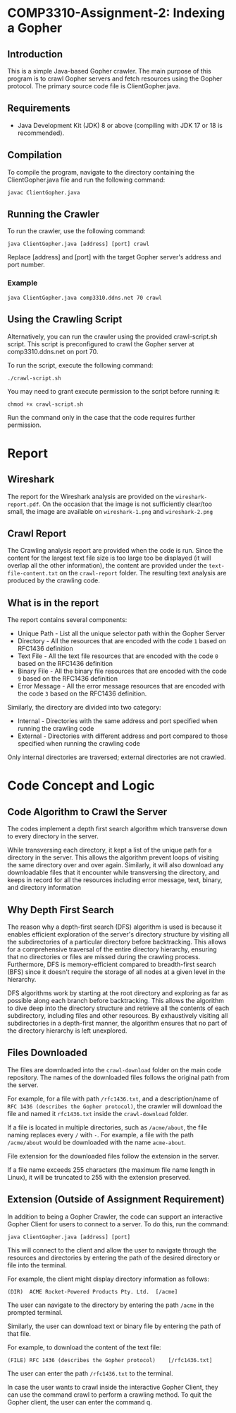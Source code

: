 # COMP3310-Assignment-2: Indexing a Gopher
## Introduction
This is a simple Java-based Gopher crawler. 
The main purpose of this program is to crawl Gopher servers and fetch resources using the Gopher protocol. 
The primary source code file is ClientGopher.java.

## Requirements
- Java Development Kit (JDK) 8 or above (compiling with JDK 17 or 18 is recommended).

## Compilation
To compile the program, navigate to the directory containing the ClientGopher.java file and run the following command:

`javac ClientGopher.java`

## Running the Crawler
To run the crawler, use the following command:

`java ClientGopher.java [address] [port] crawl`

Replace [address] and [port] with the target Gopher server's address and port number.

### Example

`java ClientGopher.java comp3310.ddns.net 70 crawl`

## Using the Crawling Script
Alternatively, you can run the crawler using the provided crawl-script.sh script. 
This script is preconfigured to crawl the Gopher server at comp3310.ddns.net on port 70.

To run the script, execute the following command:

`./crawl-script.sh`

You may need to grant execute permission to the script before running it:

`chmod +x crawl-script.sh`

Run the command only in the case that the code requires further permission.

# Report
## Wireshark
The report for the Wireshark analysis are provided on the `wireshark-report.pdf`.
On the occasion that the image is not sufficiently clear/too small, the image are available on `wireshark-1.png` and `wireshark-2.png`

## Crawl Report
The Crawling analysis report are provided when the code is run. Since the content for the largest text file size is too large too be displayed
(it will overlap all the other information), the content are provided under the `text-file-content.txt` on the `crawl-report` folder.
The resulting text analysis are produced by the crawling code.

## What is in the report
The report contains several components:
- Unique Path - List all the unique selector path within the Gopher Server
- Directory - All the resources that are encoded with the code `1` based on RFC1436 definition
- Text File - All the text file resources that are encoded with the code `0` based on the RFC1436 definition
- Binary File - All the binary file resources that are encoded with the code `9` based on the RFC1436 definition
- Error Message - All the error message resources that are encoded with the code `3` based on the RFC1436 definition.

Similarly, the directory are divided into two category:
- Internal - Directories with the same address and port specified when running the crawling code
- External - Directories with different address and port compared to those specified when running the crawling code

Only internal directories are traversed; external directories are not crawled.

# Code Concept and Logic
## Code Algorithm to Crawl the Server
The codes implement a depth first search algorithm which transverse down to every directory in the server.

While transversing each directory, it kept a list of the unique path for a directory in the server.
This allows the algorithm prevent loops of visiting the same directory over and over again.
Similarly, it will also download any downloadable files that it encounter while transversing the directory, 
and keeps in record for all the resources including error message, text, binary, and directory information

## Why Depth First Search
The reason why a depth-first search (DFS) algorithm is used is because it enables efficient exploration of the server's 
directory structure by visiting all the subdirectories of a particular directory before backtracking. 
This allows for a comprehensive traversal of the entire directory hierarchy, 
ensuring that no directories or files are missed during the crawling process. 
Furthermore, DFS is memory-efficient compared to breadth-first search (BFS) since it doesn't require the storage of 
all nodes at a given level in the hierarchy.

DFS algorithms work by starting at the root directory and exploring as far as possible along each branch before backtracking. 
This allows the algorithm to dive deep into the directory structure and retrieve all the contents of each subdirectory, 
including files and other resources. By exhaustively visiting all subdirectories in a depth-first manner, 
the algorithm ensures that no part of the directory hierarchy is left unexplored.

## Files Downloaded
The files are downloaded into the `crawl-download` folder on the main code repository.
The names of the downloaded files follows the original path from the server.

For example, for a file with path `/rfc1436.txt`, and a description/name of `RFC 1436 (describes the Gopher protocol)`,
the crawler will download the file and named it `rfc1436.txt` inside the `crawl-download` folder.

If a file is located in multiple directories, such as `/acme/about`, the file naming replaces every `/` with `-`. 
For example, a file with the path `/acme/about` would be downloaded with the name `acme-about`.

File extension for the downloaded files follow the extension in the server.

If a file name exceeds 255 characters (the maximum file name length in Linux), it will be truncated to 255 with the extension preserved.

## Extension (Outside of Assignment Requirement)
In addition to being a Gopher Crawler, the code can support an interactive Gopher Client for users to connect to a server. 
To do this, run the command:

`java ClientGopher.java [address] [port]`

This will connect to the client and allow the user to navigate through the resources and directories by entering the 
path of the desired directory or file into the terminal.

For example, the client might display directory information as follows:

`(DIR)	ACME Rocket-Powered Products Pty. Ltd.	[/acme]`

The user can navigate to the directory by entering the path `/acme` in the prompted terminal.

Similarly, the user can download text or binary file by entering the path of that file.

For example, to download the content of the text file:

`(FILE)	RFC 1436 (describes the Gopher protocol)	[/rfc1436.txt]`

The user can enter the path `/rfc1436.txt` to the terminal.

In case the user wants to crawl inside the interactive Gopher Client, they can use the command crawl to perform a crawling method. 
To quit the Gopher client, the user can enter the command q.